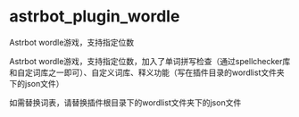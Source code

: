 # astrbot_plugin_wordle

Astrbot wordle游戏，支持指定位数

Astrbot wordle游戏，支持指定位数，加入了单词拼写检查（通过spellchecker库和自定词库之一即可）、自定义词库、释义功能（写在插件目录的wordlist文件夹下的json文件）

如需替换词表，请替换插件根目录下的wordlist文件夹下的json文件
